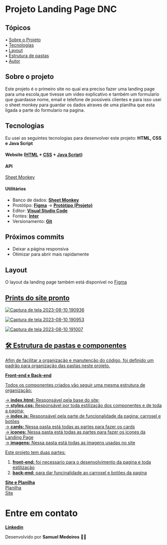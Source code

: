# Projeto Landing Page DNC
## Tópicos

<div>
 • <a href="#-sobre-o-projeto">Sobre o Projeto</a> </br>
 • <a href="#-tecnologias">Tecnologias</a> </br>
 • <a href="#-layout">Layout</a> </br>
 • <a href="#-estrutura-de-pastas">Estrutura de pastas</a> </br>
 • <a href="#-autor">Autor</a> </br>
</div>

## Sobre o projeto

Este projeto é o primeiro site no qual era preciso fazer uma landing page para uma escola,que tivesse um video explicativo e também um formulario que guardasse nome, email e telefone de possiveis clientes e para isso usei o sheet monkey para guardar os dados atraves de uma planilha que esta ligada a parte do formulario na pagina.

## Tecnologias

Eu usei as seguintes tecnologias para desenvolver este projeto: **HTML, CSS e Java Script**
#### **Website** ([HTML](https://html.com/) + [CSS](https://pt.wikipedia.org/wiki/Cascading_Style_Sheets) + [Java Script](https://pt.wikipedia.org/wiki/JavaScript)) 

#### **API** 
[Sheet Monkey](https://api.sheetmonkey.io/form/cUihEvgYnbmnc58Q4sCGmB)

#### **Utilitários**
- Banco de dados: **[Sheet Monkey](https://api.sheetmonkey.io/form/4KJYCfgbLs5yzgAeGUaZq6)**
- Protótipo: **[Figma](https://www.figma.com/)** → **[Protótipo (Projeto)](https://www.figma.com/file/ZpH9zHhUABIpLwli1Xp3z3/%5BTECH%5D-Case-Mentorias---Landing-Page-DNC-School?node-id=1227%3A37&mode=dev)**
- Editor: **[Visual Studio Code](https://code.visualstudio.com/)** 
- Fontes: **[Inter](https://fonts.google.com/specimen/Inter?query=inter)**
- Versionamento: **[Git](https://git-scm.com)**

## Próximos commits
- Deixar a página responsiva
- Otimizar para abrir mais rapidamente

## Layout

O layout da landing page também está disponível no [Figma](https://www.figma.com/file/ZpH9zHhUABIpLwli1Xp3z3/%5BTECH%5D-Case-Mentorias---Landing-Page-DNC-School?node-id=1227%3A37&mode=dev)

<a href="https://www.figma.com/file/ZpH9zHhUABIpLwli1Xp3z3/%5BTECH%5D-Case-Mentorias---Landing-Page-DNC-School?node-id=1227%3A37&mode=dev">
  
## Prints do site pronto
![Captura de tela 2023-08-10 190936](https://github.com/S4MUE11/projeto-landing-page-dnc/assets/141192195/79021645-bc4c-46c5-9cc0-7b09e52dcb20)

![Captura de tela 2023-08-10 190953](https://github.com/S4MUE11/projeto-landing-page-dnc/assets/141192195/ddb0d8a2-9fa8-4d5f-a05a-de2a9436b5ee)

![Captura de tela 2023-08-10 191007](https://github.com/S4MUE11/projeto-landing-page-dnc/assets/141192195/2d5dcb63-3449-46e4-8732-9945baa28057)


## 🛠 Estrutura de pastas e componentes

Afim de facilitar a organização e manutenção do código, foi definido um padrão para organização das pastas neste projeto.

**Front-end e Back-end**

Todos os componentes criados vão seguir uma mesma estrutura de organização: <br>

→ **index.html:**  Responsável pela base do site; <br />
→ **styles.css:**  Responsável por toda estilização dos componentes e de toda a pagina; <br />
→ **index.js:**  Responsável pela parte de funcionalidade da pagina: carrosel e botões <br />
→ **cards:**  Nessa pasta está todas as partes para fazer os cards  <br />
→ **icones:**  Nessa pasta está todas as partes para fazer os icones da Landing Page  <br />
→ **imagens:**  Nessa pasta está todas as imagens usadas no site <br />

Este projeto tem duas partes:

1. **front-end:** foi necessario para o desenvolvimento da pagina e toda estilização
2. **back-end:** para dar funcinalidade ao carrosel e botões da pagina

**Site e Planilha**   
[Planilha](https://docs.google.com/spreadsheets/d/1L8YVvugc8rT4yX2Qqm49jS06U_OTAqrKqoyqDGh8vxs/edit#gid=0) <br>
[Site](https://primeiro-projeto-lp-dnc.netlify.app/)

# Entre em contato

**[Linkedin](https://www.linkedin.com/in/samuel-medeiros-548378236/)**

Desenvolvido por **Samuel Medeiros** 👋🏻

